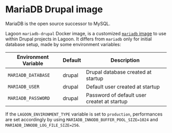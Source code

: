 # MariaDB Drupal image

MariaDB is the open source successor to MySQL.

Lagoon `mariadb-drupal` Docker image, is a customized [`mariadb` image](mariadb.md)
to use within Drupal projects in Lagoon.
It differs from `mariadb` only for initial database setup, made by some
environment variables:

| Environment Variable | Default     | Description                                    |
| ---------------------| ------------| ---------------------------------------------- |
| `MARIADB_DATABASE`   |   drupal 	 | Drupal database created at startup             |
| `MARIADB_USER`       |   drupal 	 | Default user created at startup                |
| `MARIADB_PASSWORD`   |   drupal 	 | Password of default user createt at startup    |

If the `LAGOON_ENVIRONMENT_TYPE` variable is set to `production`, performances
are set accordingly by using `MARIADB_INNODB_BUFFER_POOL_SIZE=1024` and
`MARIADB_INNODB_LOG_FILE_SIZE=256`.